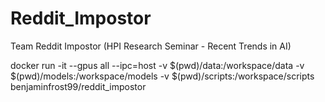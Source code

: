 # Reddit_Impostor
Team Reddit Impostor (HPI Research Seminar - Recent Trends in AI)

docker run -it --gpus all --ipc=host -v $(pwd)/data:/workspace/data -v $(pwd)/models:/workspace/models -v $(pwd)/scripts:/workspace/scripts benjaminfrost99/reddit_impostor